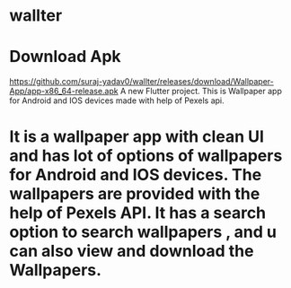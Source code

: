 # wallter
# Download Apk
 https://github.com/suraj-yadav0/wallter/releases/download/Wallpaper-App/app-x86_64-release.apk
A new Flutter project.
 This is Wallpaper app for Android and IOS devices made with help of Pexels api.

 #  It is a wallpaper app with clean UI and has lot of options of wallpapers for Android and IOS devices. The wallpapers are provided with the help of Pexels API. It has a search option to search wallpapers , and u can also view and download the Wallpapers.
